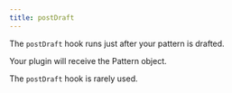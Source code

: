 ```yaml
---
title: postDraft
---
```


The `postDraft` hook runs just after your pattern is drafted.

Your plugin will receive the Pattern object. 

<Note>

The `postDraft` hook is rarely used.

</Note>
